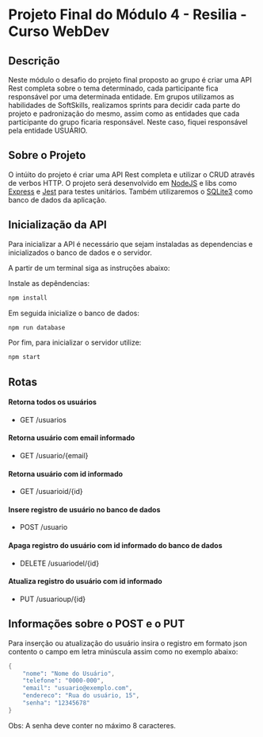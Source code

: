 # Projeto Final do Módulo 4 - Resilia - Curso WebDev


## Descrição
Neste módulo o desafio do projeto final proposto ao grupo é criar uma API Rest completa sobre o tema determinado, cada participante fica responsável por uma determinada entidade. Em grupos utilizamos as habilidades de SoftSkills, realizamos sprints para decidir cada parte do projeto e padronização do mesmo, assim como as entidades que cada participante do grupo ficaria responsável. Neste caso, fiquei responsável pela entidade USUÁRIO.

## Sobre o Projeto
O intúito do projeto é criar uma API Rest completa e utilizar o CRUD através de verbos HTTP. O projeto será desenvolvido em [NodeJS](https://nodejs.org/en/about/) e libs como [Express](https://expressjs.com/) e [Jest](https://jestjs.io/pt-BR/) para testes unitários. Também utilizaremos o [SQLite3](https://www.npmjs.com/package/sqlite3) como banco de dados da aplicação.


## Inicialização da API
Para inicializar a API é necessário que sejam instaladas as dependencias e inicializados o banco de dados e o servidor.

A partir de um terminal siga as instruções abaixo:

Instale as depêndencias:
``` s
npm install
``` 
Em seguida inicialize o banco de dados:
``` s
npm run database
``` 
Por fim, para inicializar o servidor utilize:
``` s
npm start
```

## Rotas

#### Retorna todos os usuários
* GET     /usuarios
#### Retorna usuário com email informado
* GET     /usuario/{email}
#### Retorna usuário com id informado
* GET     /usuarioid/{id}
#### Insere registro de usuário no banco de dados
* POST    /usuario
#### Apaga registro do usuário com id informado do banco de dados
* DELETE  /usuariodel/{id}
#### Atualiza registro do usuário com id informado
* PUT     /usuarioup/{id}

## Informações sobre o POST e o PUT
Para inserção ou atualização do usuário insira o registro em formato json contento o campo em letra minúscula assim como no exemplo abaixo:

``` s
{
    "nome": "Nome do Usuário",
    "telefone": "0000-000",
    "email": "usuario@exemplo.com",
    "endereco": "Rua do usuário, 15",
    "senha": "12345678"
}

```
Obs: A senha deve conter no máximo 8 caracteres.







